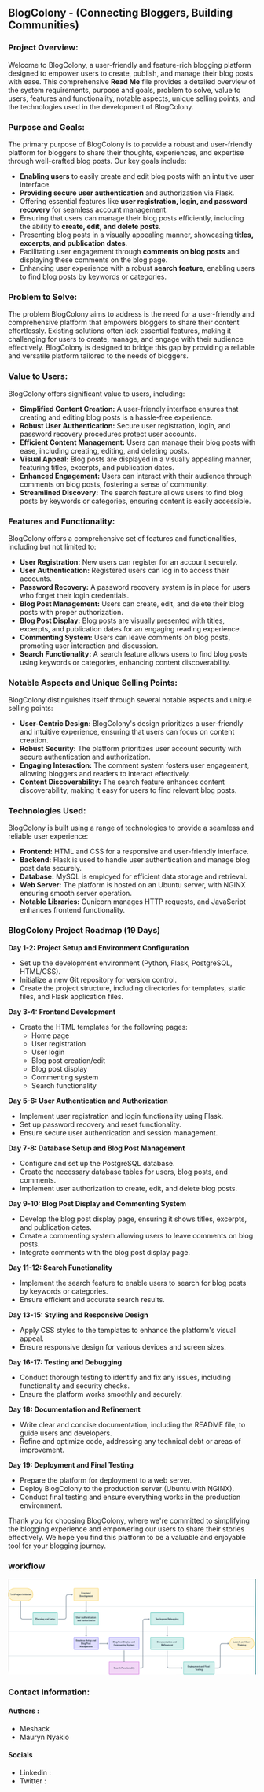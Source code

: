 ## BlogColony - (Connecting Bloggers, Building Communities)

### Project Overview:
Welcome to BlogColony, a user-friendly and feature-rich blogging platform designed to empower users to create, publish, and manage their blog posts with ease. This comprehensive **Read Me** file provides a detailed overview of the system requirements, purpose and goals, problem to solve, value to users, features and functionality, notable aspects, unique selling points, and the technologies used in the development of BlogColony.

### Purpose and Goals:
The primary purpose of BlogColony is to provide a robust and user-friendly platform for bloggers to share their thoughts, experiences, and expertise through well-crafted blog posts. Our key goals include:

- **Enabling users** to easily create and edit blog posts with an intuitive user interface.
- **Providing secure user authentication** and authorization via Flask.
- Offering essential features like **user registration, login, and password recovery** for seamless account management.
- Ensuring that users can manage their blog posts efficiently, including the ability to **create, edit, and delete posts**.
- Presenting blog posts in a visually appealing manner, showcasing **titles, excerpts, and publication dates**.
- Facilitating user engagement through **comments on blog posts** and displaying these comments on the blog page.
- Enhancing user experience with a robust **search feature**, enabling users to find blog posts by keywords or categories.

### Problem to Solve:
The problem BlogColony aims to address is the need for a user-friendly and comprehensive platform that empowers bloggers to share their content effortlessly. Existing solutions often lack essential features, making it challenging for users to create, manage, and engage with their audience effectively. BlogColony is designed to bridge this gap by providing a reliable and versatile platform tailored to the needs of bloggers.

### Value to Users:
BlogColony offers significant value to users, including:

- **Simplified Content Creation:** A user-friendly interface ensures that creating and editing blog posts is a hassle-free experience.
- **Robust User Authentication:** Secure user registration, login, and password recovery procedures protect user accounts.
- **Efficient Content Management:** Users can manage their blog posts with ease, including creating, editing, and deleting posts.
- **Visual Appeal:** Blog posts are displayed in a visually appealing manner, featuring titles, excerpts, and publication dates.
- **Enhanced Engagement:** Users can interact with their audience through comments on blog posts, fostering a sense of community.
- **Streamlined Discovery:** The search feature allows users to find blog posts by keywords or categories, ensuring content is easily accessible.

### Features and Functionality:
BlogColony offers a comprehensive set of features and functionalities, including but not limited to:

- **User Registration:** New users can register for an account securely.
- **User Authentication:** Registered users can log in to access their accounts.
- **Password Recovery:** A password recovery system is in place for users who forget their login credentials.
- **Blog Post Management:** Users can create, edit, and delete their blog posts with proper authorization.
- **Blog Post Display:** Blog posts are visually presented with titles, excerpts, and publication dates for an engaging reading experience.
- **Commenting System:** Users can leave comments on blog posts, promoting user interaction and discussion.
- **Search Functionality:** A search feature allows users to find blog posts using keywords or categories, enhancing content discoverability.

### Notable Aspects and Unique Selling Points:
BlogColony distinguishes itself through several notable aspects and unique selling points:

- **User-Centric Design:** BlogColony's design prioritizes a user-friendly and intuitive experience, ensuring that users can focus on content creation.
- **Robust Security:** The platform prioritizes user account security with secure authentication and authorization.
- **Engaging Interaction:** The comment system fosters user engagement, allowing bloggers and readers to interact effectively.
- **Content Discoverability:** The search feature enhances content discoverability, making it easy for users to find relevant blog posts.

### Technologies Used:
BlogColony is built using a range of technologies to provide a seamless and reliable user experience:

- **Frontend:** HTML and CSS for a responsive and user-friendly interface.
- **Backend:** Flask is used to handle user authentication and manage blog post data securely.
- **Database:** MySQL is employed for efficient data storage and retrieval.
- **Web Server:** The platform is hosted on an Ubuntu server, with NGINX ensuring smooth server operation.
- **Notable Libraries:** Gunicorn manages HTTP requests, and JavaScript enhances frontend functionality.

### BlogColony Project Roadmap (19 Days)

**Day 1-2: Project Setup and Environment Configuration**
- Set up the development environment (Python, Flask, PostgreSQL, HTML/CSS).
- Initialize a new Git repository for version control.
- Create the project structure, including directories for templates, static files, and Flask application files.

**Day 3-4: Frontend Development**
- Create the HTML templates for the following pages:
  - Home page
  - User registration
  - User login
  - Blog post creation/edit
  - Blog post display
  - Commenting system
  - Search functionality

**Day 5-6: User Authentication and Authorization**
- Implement user registration and login functionality using Flask.
- Set up password recovery and reset functionality.
- Ensure secure user authentication and session management.

**Day 7-8: Database Setup and Blog Post Management**
- Configure and set up the PostgreSQL database.
- Create the necessary database tables for users, blog posts, and comments.
- Implement user authorization to create, edit, and delete blog posts.

**Day 9-10: Blog Post Display and Commenting System**
- Develop the blog post display page, ensuring it shows titles, excerpts, and publication dates.
- Create a commenting system allowing users to leave comments on blog posts.
- Integrate comments with the blog post display page.

**Day 11-12: Search Functionality**
- Implement the search feature to enable users to search for blog posts by keywords or categories.
- Ensure efficient and accurate search results.

**Day 13-15: Styling and Responsive Design**
- Apply CSS styles to the templates to enhance the platform's visual appeal.
- Ensure responsive design for various devices and screen sizes.

**Day 16-17: Testing and Debugging**
- Conduct thorough testing to identify and fix any issues, including functionality and security checks.
- Ensure the platform works smoothly and securely.

**Day 18: Documentation and Refinement**
- Write clear and concise documentation, including the README file, to guide users and developers.
- Refine and optimize code, addressing any technical debt or areas of improvement.

**Day 19: Deployment and Final Testing**
- Prepare the platform for deployment to a web server.
- Deploy BlogColony to the production server (Ubuntu with NGINX).
- Conduct final testing and ensure everything works in the production environment.

Thank you for choosing BlogColony, where we're committed to simplifying the blogging experience and empowering our users to share their stories effectively. We hope you find this platform to be a valuable and enjoyable tool for your blogging journey.

### workflow 
<img src="workflow.png" alt='WORK FLOW'/>


### Contact Information:
#### Authors : 
-  Meshack
-  Mauryn Nyakio
#### Socials
- Linkedin : 
- Twitter : 